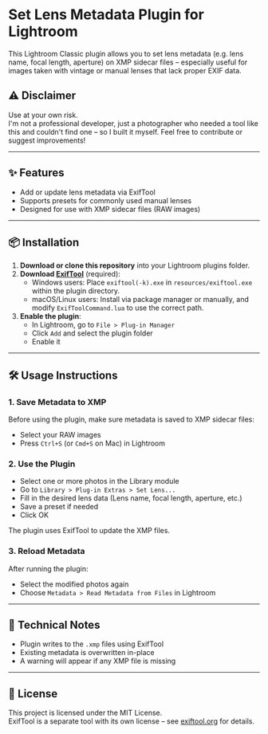 # Set Lens Metadata Plugin for Lightroom

This Lightroom Classic plugin allows you to set lens metadata (e.g. lens name, focal length, aperture) on XMP sidecar files – especially useful for images taken with vintage or manual lenses that lack proper EXIF data.

## ⚠ Disclaimer

Use at your own risk.  
I'm not a professional developer, just a photographer who needed a tool like this and couldn't find one – so I built it myself. Feel free to contribute or suggest improvements!

---

## ✨ Features

- Add or update lens metadata via ExifTool
- Supports presets for commonly used manual lenses
- Designed for use with XMP sidecar files (RAW images)

---

## 📦 Installation

1. **Download or clone this repository** into your Lightroom plugins folder.
2. **Download [ExifTool](https://exiftool.org/)** (required):
   - Windows users: Place `exiftool(-k).exe` in `resources/exiftool.exe` within the plugin directory.
   - macOS/Linux users: Install via package manager or manually, and modify `ExifToolCommand.lua` to use the correct path.
3. **Enable the plugin**:
   - In Lightroom, go to `File > Plug-in Manager`
   - Click `Add` and select the plugin folder
   - Enable it

---

## 🛠️ Usage Instructions

### 1. Save Metadata to XMP
Before using the plugin, make sure metadata is saved to XMP sidecar files:
- Select your RAW images
- Press `Ctrl+S` (or `Cmd+S` on Mac) in Lightroom

### 2. Use the Plugin
- Select one or more photos in the Library module
- Go to `Library > Plug-in Extras > Set Lens...`
- Fill in the desired lens data (Lens name, focal length, aperture, etc.)
- Save a preset if needed
- Click OK

The plugin uses ExifTool to update the XMP files.

### 3. Reload Metadata
After running the plugin:
- Select the modified photos again
- Choose `Metadata > Read Metadata from Files` in Lightroom

---

## 🧰 Technical Notes

- Plugin writes to the `.xmp` files using ExifTool
- Existing metadata is overwritten in-place
- A warning will appear if any XMP file is missing

---

## 📄 License

This project is licensed under the MIT License.  
ExifTool is a separate tool with its own license – see [exiftool.org](https://exiftool.org/) for details.


